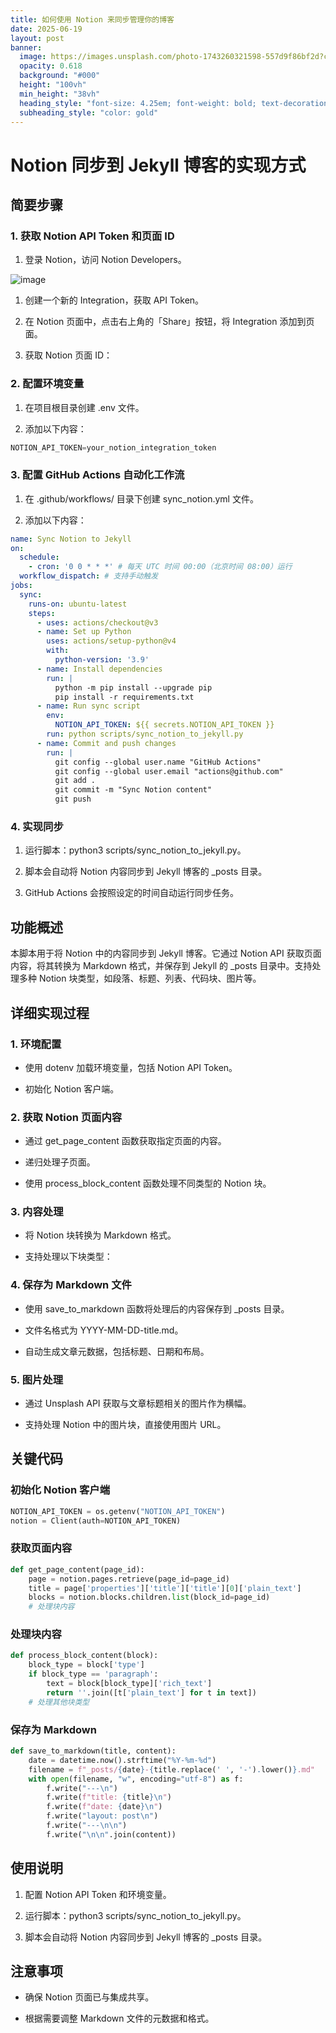 ```yaml
---
title: 如何使用 Notion 来同步管理你的博客
date: 2025-06-19
layout: post
banner:
  image: https://images.unsplash.com/photo-1743260321598-557d9f86bf2d?crop=entropy&cs=tinysrgb&fit=max&fm=jpg&ixid=M3w2OTIwMzJ8MHwxfHJhbmRvbXx8fHx8fHx8fDE3NTAzNjQ3MjV8&ixlib=rb-4.1.0&q=80&w=1080
  opacity: 0.618
  background: "#000"
  height: "100vh"
  min_height: "38vh"
  heading_style: "font-size: 4.25em; font-weight: bold; text-decoration: underline"
  subheading_style: "color: gold"
---
```


# Notion 同步到 Jekyll 博客的实现方式

## 简要步骤

### 1. 获取 Notion API Token 和页面 ID

1. 登录 Notion，访问 Notion Developers。

![image](https://prod-files-secure.s3.us-west-2.amazonaws.com/a7a0cc5a-89b9-4cda-8686-1fba0ca52f40/d19c1afe-dea5-4312-9333-786b0ba83054/image.png?X-Amz-Algorithm=AWS4-HMAC-SHA256&X-Amz-Content-Sha256=UNSIGNED-PAYLOAD&X-Amz-Credential=ASIAZI2LB466VG6CSKEE%2F20250619%2Fus-west-2%2Fs3%2Faws4_request&X-Amz-Date=20250619T202524Z&X-Amz-Expires=3600&X-Amz-Security-Token=IQoJb3JpZ2luX2VjEMP%2F%2F%2F%2F%2F%2F%2F%2F%2F%2FwEaCXVzLXdlc3QtMiJIMEYCIQCpj2MuU76ZmAC8K8%2F%2FQ3i4S9oei%2B%2F8cDy4hfkV2BvDFQIhAImCzOgfNZ7znKAQ2rrBZiYJ%2F1S2DCMqh7obMnnAA824KogECKz%2F%2F%2F%2F%2F%2F%2F%2F%2F%2FwEQABoMNjM3NDIzMTgzODA1IgzqA0mp1os6vJn5BTsq3AMXFjZFeA1wjvF3jVKsDZnxqhDAXwi469vtUSpd7d3PzXMb8UUWnCkOMDs%2F5%2FZ7uBWnWCCxFk4zP0lPUOFCOh7gbep5tR%2BMk%2BscCWrVtT3ouCAoC48OllmByzFPpmrV2CX%2FkeQdAx7ob4iiW%2B%2Bi%2B4ZCcMCsyTx4Wjac%2BR%2FkaYPQqOvl8Ze6BVLBSXJFbq5nsBQ%2BKfvj7yB%2Fg%2B9K2%2FguIH3pjFglCbVyOZPhlclVCDpn%2ByM9mJlcwhV1aSvlLH0t1erbK9gZjpXv%2F9BoLxPTA9wPCKiY8eSe6zpUjERFVU3Kn7USVyYIdE3g5Q%2BtJ4lH2ZSOO27H4Ev2SyWJE3XB7f5yo0yynyBBqnIFQ7orYEDWFPtIl8dxUOou1gyiqobU%2BE1VGhPG6LH3MVNVIqCH3JAp9teZZgtKJIQFX4rdf2YSY4ObwCRsp5dh6u6TfPoFgKogHH9LoMZRJZAEQwzcuDhVoz2c%2BiqugzrQWVWWsaQdwBuzn%2B2v2rZirnl6VtA0B9mHSLFujCtq8FtdPiK1EMFJXaJnZcKRCOFTT9bUJKqNfc3iWPp%2Bn0MkZzY%2FR0OZQi0bbsoxI2%2FQXP7MAZiCxJpzwyu6O5sk4B227mgYClZE8hjzlaYPzh6inbavejCmttHCBjqkAZH732Xjgm507wubtm%2BE%2BCXB7abbL8RXM%2FlzYAyXx1Cxwo%2BIXrwXRqrjiqfdRtIBSlf4xsIMNFw1z%2BlYSrObqJzvvEdAp53YPOvzplQQrfyNkpWEE7kzLArVRxzQJU9H9jbcQuLr%2BEqFZeJ8XTGpG3P417VAPYmkX0R945qX6LSG%2FdCmeJSVQFClLW50pytooIlyI34YR0nN81%2FGmCYGAmqlq7%2Ft&X-Amz-Signature=f900624631b346953d1ca8df06ad60928a232527c9d20dce420d3d273769ddff&X-Amz-SignedHeaders=host&x-amz-checksum-mode=ENABLED&x-id=GetObject)

1. 创建一个新的 Integration，获取 API Token。

1. 在 Notion 页面中，点击右上角的「Share」按钮，将 Integration 添加到页面。

1. 获取 Notion 页面 ID：


### 2. 配置环境变量

1. 在项目根目录创建 .env 文件。

1. 添加以下内容：

```javascript
NOTION_API_TOKEN=your_notion_integration_token
```

### 3. 配置 GitHub Actions 自动化工作流

1. 在 .github/workflows/ 目录下创建 sync_notion.yml 文件。

1. 添加以下内容：

```yaml
name: Sync Notion to Jekyll
on:
  schedule:
    - cron: '0 0 * * *' # 每天 UTC 时间 00:00（北京时间 08:00）运行
  workflow_dispatch: # 支持手动触发
jobs:
  sync:
    runs-on: ubuntu-latest
    steps:
      - uses: actions/checkout@v3
      - name: Set up Python
        uses: actions/setup-python@v4
        with:
          python-version: '3.9'
      - name: Install dependencies
        run: |
          python -m pip install --upgrade pip
          pip install -r requirements.txt
      - name: Run sync script
        env:
          NOTION_API_TOKEN: ${{ secrets.NOTION_API_TOKEN }}
        run: python scripts/sync_notion_to_jekyll.py
      - name: Commit and push changes
        run: |
          git config --global user.name "GitHub Actions"
          git config --global user.email "actions@github.com"
          git add .
          git commit -m "Sync Notion content"
          git push
```

### 4. 实现同步

1. 运行脚本：python3 scripts/sync_notion_to_jekyll.py。

1. 脚本会自动将 Notion 内容同步到 Jekyll 博客的 _posts 目录。

1. GitHub Actions 会按照设定的时间自动运行同步任务。

## 功能概述

本脚本用于将 Notion 中的内容同步到 Jekyll 博客。它通过 Notion API 获取页面内容，将其转换为 Markdown 格式，并保存到 Jekyll 的 _posts 目录中。支持处理多种 Notion 块类型，如段落、标题、列表、代码块、图片等。

## 详细实现过程

### 1. 环境配置

- 使用 dotenv 加载环境变量，包括 Notion API Token。

- 初始化 Notion 客户端。

### 2. 获取 Notion 页面内容

- 通过 get_page_content 函数获取指定页面的内容。

- 递归处理子页面。

- 使用 process_block_content 函数处理不同类型的 Notion 块。

### 3. 内容处理

- 将 Notion 块转换为 Markdown 格式。

- 支持处理以下块类型：


### 4. 保存为 Markdown 文件

- 使用 save_to_markdown 函数将处理后的内容保存到 _posts 目录。

- 文件名格式为 YYYY-MM-DD-title.md。

- 自动生成文章元数据，包括标题、日期和布局。

### 5. 图片处理

- 通过 Unsplash API 获取与文章标题相关的图片作为横幅。

- 支持处理 Notion 中的图片块，直接使用图片 URL。

## 关键代码

### 初始化 Notion 客户端

```python
NOTION_API_TOKEN = os.getenv("NOTION_API_TOKEN")
notion = Client(auth=NOTION_API_TOKEN)
```

### 获取页面内容

```python
def get_page_content(page_id):
    page = notion.pages.retrieve(page_id=page_id)
    title = page['properties']['title']['title'][0]['plain_text']
    blocks = notion.blocks.children.list(block_id=page_id)
    # 处理块内容
```

### 处理块内容

```python
def process_block_content(block):
    block_type = block['type']
    if block_type == 'paragraph':
        text = block[block_type]['rich_text']
        return ''.join([t['plain_text'] for t in text])
    # 处理其他块类型
```

### 保存为 Markdown

```python
def save_to_markdown(title, content):
    date = datetime.now().strftime("%Y-%m-%d")
    filename = f"_posts/{date}-{title.replace(' ', '-').lower()}.md"
    with open(filename, "w", encoding="utf-8") as f:
        f.write("---\n")
        f.write(f"title: {title}\n")
        f.write(f"date: {date}\n")
        f.write("layout: post\n")
        f.write("---\n\n")
        f.write("\n\n".join(content))
```

## 使用说明

1. 配置 Notion API Token 和环境变量。

1. 运行脚本：python3 scripts/sync_notion_to_jekyll.py。

1. 脚本会自动将 Notion 内容同步到 Jekyll 博客的 _posts 目录。

## 注意事项

- 确保 Notion 页面已与集成共享。

- 根据需要调整 Markdown 文件的元数据和格式。